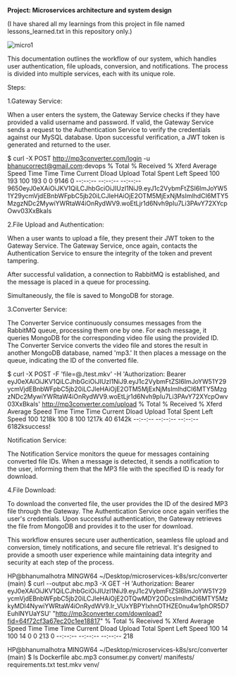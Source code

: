 **Project: Microservices architecture and system design** 


(I have shared all my learnings from this project in file named lessons_learned.txt in this repository only.)

![micro1](https://github.com/bhanumalhotra123/systemdesign-k8s/assets/144083659/c6492572-7bac-4464-a849-ddac44452d0e)



This documentation outlines the workflow of our system, which handles user authentication, file uploads, conversion, and notifications. The process is divided into multiple services, each with its unique role.

Steps:

1.Gateway Service:

When a user enters the system, the Gateway Service checks if they have provided a valid username and password.
If valid, the Gateway Service sends a request to the Authentication Service to verify the credentials against our MySQL database.
Upon successful verification, a JWT token is generated and returned to the user.


$ curl -X POST http://mp3converter.com/login -u bhanucorrect@gmail.com:devops                                                                                   % Total    % Received % Xferd  Average Speed   Time    Time     Time  Current
                                 Dload  Upload   Total   Spent    Left  Speed
100   193  100   193    0     0   9146      0 --:--:-- --:--:-- --:--:--  9650eyJ0eXAiOiJKV1QiLCJhbGciOiJIUzI1NiJ9.eyJ1c2VybmFtZSI6ImJoYW51Y29ycmVjdEBnbWFpbC5jb20iLCJleHAiOjE2OTM5MjExNjMsImlhdCI6MTY5MzgzNDc2MywiYWRtaW4iOnRydWV9.woEtLjr1d6Nvh9pIu7Li3PAvY72XYcpOwv03XxBkaIs


2.File Upload and Authentication:

When a user wants to upload a file, they present their JWT token to the Gateway Service.
The Gateway Service, once again, contacts the Authentication Service to ensure the integrity of the token and prevent tampering.

After successful validation, a connection to RabbitMQ is established, and the message is placed in a queue for processing.

Simultaneously, the file is saved to MongoDB for storage.


3.Converter Service:

The Converter Service continuously consumes messages from the RabbitMQ queue, processing them one by one.
For each message, it queries MongoDB for the corresponding video file using the provided ID.
The Converter Service converts the video file and stores the result in another MongoDB database, named 'mp3.'
It then places a message on the queue, indicating the ID of the converted file.

$ curl -X POST -F 'file=@./test.mkv' -H 'Authorization: Bearer eyJ0eXAiOiJKV1QiLCJhbGciOiJIUzI1NiJ9.eyJ1c2VybmFtZSI6ImJoYW51Y29ycmVjdEBnbWFpbC5jb20iLCJleHAiOjE2OTM5MjExNjMsImlhdCI6MTY5MzgzNDc2MywiYWRtaW4iOnRydWV9.woEtLjr1d6Nvh9pIu7Li3PAvY72XYcpOwv03XxBkaIs' http://mp3converter.com/upload
  % Total    % Received % Xferd  Average Speed   Time    Time     Time  Current
                                 Dload  Upload   Total   Spent    Left  Speed
100 1218k  100     8  100 1217k     40  6142k --:--:-- --:--:-- --:--:-- 6182ksuccess!



Notification Service:

The Notification Service monitors the queue for messages containing converted file IDs.
When a message is detected, it sends a notification to the user, informing them that the MP3 file with the specified ID is ready for download.


4.File Download:

To download the converted file, the user provides the ID of the desired MP3 file through the Gateway.
The Authentication Service once again verifies the user's credentials.
Upon successful authentication, the Gateway retrieves the file from MongoDB and provides it to the user for download.

This workflow ensures secure user authentication, seamless file upload and conversion, timely notifications, and secure file retrieval. It's designed to provide a smooth user experience while maintaining data integrity and security at each step of the process.


HP@bhanumalhotra MINGW64 ~/Desktop/microservices-k8s/src/converter (main)
$ curl --output abc.mp3 -X GET -H 'Authorization: Bearer  eyJ0eXAiOiJKV1QiLCJhbGciOiJIUzI1NiJ9.eyJ1c2VybmFtZSI6ImJoYW51Y29ycmVjdEBnbWFpbC5jb20iLCJleHAiOjE2OTQwMDY2ODcsImlhdCI6MTY5MzkyMDI4NywiYWRtaW4iOnRydWV9.Ir_VUxYBPYIxhnOTHZE0nu4w1phOR5D7EuhlNYUaYSU' "http://mp3converter.com/download?fid=64f72cf3a67ec20c1ee18817"  % Total    % Received % Xferd  Average Speed   Time    Time     Time  Current
                                 Dload  Upload   Total   Spent    Left  Speed
100    14  100    14    0     0    213      0 --:--:-- --:--:-- --:--:--   218

HP@bhanumalhotra MINGW64 ~/Desktop/microservices-k8s/src/converter (main)
$ ls
Dockerfile  abc.mp3  consumer.py  convert/  manifests/  requirements.txt  test.mkv  venv/

